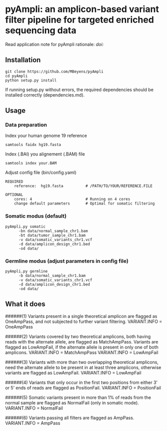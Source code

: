 # pyAmpli: an amplicon-based variant filter pipeline for targeted enriched sequencing data
Read application note for pyAmpli rationale: <I>doi: </I>


## Installation

```
git clone https://github.com/MBeyens/pyAmpli
cd pyAmpli
python setup.py install 
```

If running setup.py without errors, 
the required dependencies should be installed correctly (dependencies.md).


## Usage

### Data preparation
Index your human genome 19 reference
``` 
samtools faidx hg19.fasta
```

Index (.BAI) you alignement (.BAM) file
``` 
samtools index your.BAM
```

Adjust config file (bin/config.yaml)
``` 
REQUIRED
    reference:  hg19.fasta          # /PATH/TO/YOUR/REFERENCE.FILE
 
OPTIONAL
    cores: 4                        # Running on 4 cores
    change default parameters       # Optimal for somatic filtering
``` 

### Somatic modus (default)

``` 
pyAmpli.py somatic 
      -bn data/normal_sample_chr1.bam 
      -bt data/tumor_sample_chr1.bam 
      -v data/somatic_variants_chr1.vcf 
      -d data/amplicon_design_chr1.bed 
      -od data/
```


### Germline modus (adjust parameters in config file)

``` 
pyAmpli.py germline 
      -b data/normal_sample_chr1.bam 
      -v data/somatic_variants_chr1.vcf 
      -d data/amplicon_design_chr1.bed 
      -od data/
```


## What it does
   ######(1)	Variants present in a single theoretical amplicon are flagged as OneAmpPass, and not subjected to further variant filtering.
    VARIANT.INFO = OneAmpPass
            
   ######(2)	Variants covered by two theoretical amplicons, both having reads with the alternate allele, are flagged as MatchAmpPass. Variants are flagged as LowAmpFail, if the alternate allele is present in only one of both amplicons.
    VARIANT.INFO = MatchAmpPass
    VARIANT.INFO = LowAmpFail


   ######(3)	Variants with more than two overlapping theoretical amplicons, need the alternate allele to be present in at least three amplicons, otherwise variants are flagged as LowAmpFail.
    VARIANT.INFO = LowAmpFail

   ######(4)	Variants that only occur in the first two positions from either 3’ or 5’ ends of reads are flagged as PositionFail.
    VARIANT.INFO = PositionFail

   ######(5)	Somatic variants present in more than 1% of reads from the normal sample are flagged as NormalFail (only in somatic mode).
    VARIANT.INFO = NormalFail

   ######(6)	Variants passing all filters are flagged as AmpPass.
    VARIANT.INFO = AmpPass
